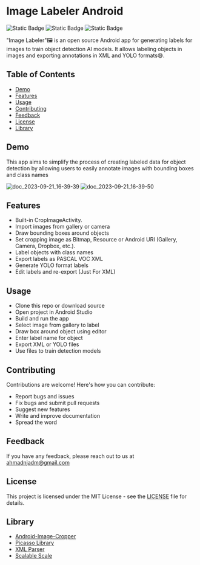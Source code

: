 
# Image Labeler Android

![Static Badge](https://img.shields.io/badge/License_%20-%20_%20MIT-7F52FF)
![Static Badge](https://img.shields.io/badge/Android%20Studio%20_%20-%20_%20Kotlin-7F52FF?logo=android%20studio)
![Static Badge](https://img.shields.io/badge/Open%20Source%20-7F52FF?logo=open%20access&logoColor=white)







"Image Labeler"🖼️ is an open source Android app for generating labels for images to train object detection AI models. It allows labeling objects in images and exporting annotations in XML and YOLO formats😅.

## Table of Contents
- [Demo](#Demo)
- [Features](#Features) 
- [Usage](#Usage)
- [Contributing](#Contributing)
- [Feedback](#Feedback)
- [License](#License)
- [Library](#Library)
  
## Demo
This app aims to simplify the process of creating labeled data
for object detection by allowing users to easily annotate images with bounding boxes and class names

![doc_2023-09-21_16-39-39](https://github.com/MahdiAhmadnejad/Image-Labeler-android/assets/53077144/5f112ebe-87e1-403f-9eba-b4098e28f617)
![doc_2023-09-21_16-39-50](https://github.com/MahdiAhmadnejad/Image-Labeler-android/assets/53077144/495563cc-7e0e-4a6d-940b-a4fbbebbd881)


## Features
- Built-in CropImageActivity.
- Import images from gallery or camera
- Draw bounding boxes around objects
- Set cropping image as Bitmap, Resource or Android URI (Gallery, Camera, Dropbox, etc.).
- Label objects with class names
- Export labels as PASCAL VOC XML
- Generate YOLO format labels
- Edit labels and re-export (Just For XML)

## Usage
- Clone this repo or download source
- Open project in Android Studio
- Build and run the app
- Select image from gallery to label
- Draw box around object using editor
- Enter label name for object
- Export XML or YOLO files
- Use files to train detection models

## Contributing

Contributions are welcome! Here's how you can contribute:

- Report bugs and issues
- Fix bugs and submit pull requests
- Suggest new features
- Write and improve documentation
- Spread the word

## Feedback

If you have any feedback, please reach out to us at ahmadnjadm@gmail.com

## License

This project is licensed under the MIT License - see the [LICENSE](LICENSE) file for details.

## Library 
- [Android-Image-Cropper](https://github.com/ArthurHub/Android-Image-Cropper)
- [Picasso Library](https://square.github.io/picasso/)
- [XML Parser](https://github.com/apache/xerces2-j)
- [Scalable Scale](https://github.com/intuit/sdp)



